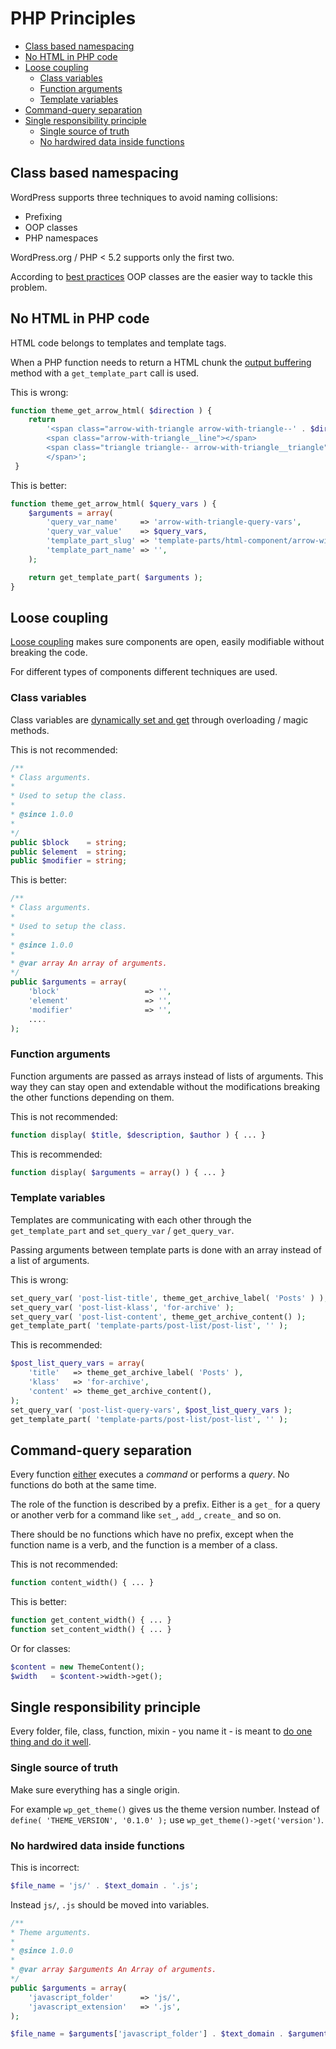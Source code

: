 # PHP Principles

* [Class based namespacing](#class-based-namespacing)
* [No HTML in PHP code](#no-html-in-php-code)
* [Loose coupling](#loose-coupling)
	* [Class variables](#class-variables)
	* [Function arguments](#function-arguments)
	* [Template variables](#template-variables)
* [Command-query separation](#command-query-separation)
* [Single responsibility principle](#single-responsibility-principle)
	* [Single source of truth](#single-source-of-truth)
	* [No hardwired data inside functions](#no-hardwired-data-inside-functions)


## Class based namespacing

WordPress supports three techniques to avoid naming collisions:

* Prefixing
* OOP classes
* PHP namespaces

WordPress.org / PHP < 5.2 supports only the first two.

According to [best practices](https://developer.wordpress.org/plugins/the-basics/best-practices/#oop) OOP classes are the easier way to tackle this problem.

## No HTML in PHP code

HTML code belongs to templates and template tags.

When a PHP function needs to return a HTML chunk the [output buffering](https://secure.php.net/manual/en/function.ob-start.php) method with a `get_template_part` call is used. 

This is wrong:
```php
function theme_get_arrow_html( $direction ) {
	return 
		'<span class="arrow-with-triangle arrow-with-triangle--' . $direction . '">
 		<span class="arrow-with-triangle__line"></span>
 		<span class="triangle triangle-- arrow-with-triangle__triangle"></span>
 		</span>';
 }
```

This is better:
```php
function theme_get_arrow_html( $query_vars ) {
	$arguments = array(
		'query_var_name'     => 'arrow-with-triangle-query-vars',
		'query_var_value'    => $query_vars,
		'template_part_slug' => 'template-parts/html-component/arrow-with-triangle/arrow-with-triangle',
		'template_part_name' => '',
	);

	return get_template_part( $arguments );
}
```


## Loose coupling

[Loose coupling](https://alistapart.com/article/coding-with-clarity#section3) makes sure components are open, easily modifiable without breaking the code. 

For different types of components different techniques are used.

### Class variables

Class variables are [dynamically set and get](http://codular.com/introducing-php-classes) through overloading / magic methods.

This is not recommended:
```php
/**
* Class arguments.
*
* Used to setup the class.
*
* @since 1.0.0
*
*/
public $block    = string;
public $element  = string;
public $modifier = string;
```

This is better:
```php
/**
* Class arguments.
*
* Used to setup the class.
*
* @since 1.0.0
*
* @var array An array of arguments.
*/
public $arguments = array(
	'block'                   => '',
	'element'                 => '',
	'modifier'                => '',
	....
);
```

### Function arguments

Function arguments are passed as arrays instead of lists of arguments. This way they can stay open and extendable without the modifications breaking the other functions depending on them.

This is not recommended:
```php
function display( $title, $description, $author ) { ... }
```

This is recommended:
```php
function display( $arguments = array() ) { ... }
```

### Template variables

Templates are communicating with each other through the `get_template_part` and `set_query_var` / `get_query_var`.

Passing arguments between template parts is done with an array instead of a list of arguments.

This is wrong:
```php
set_query_var( 'post-list-title', theme_get_archive_label( 'Posts' ) );
set_query_var( 'post-list-klass', 'for-archive' );
set_query_var( 'post-list-content', theme_get_archive_content() );
get_template_part( 'template-parts/post-list/post-list', '' );
```

This is recommended:
```php
$post_list_query_vars = array(
	'title'   => theme_get_archive_label( 'Posts' ),
	'klass'   => 'for-archive',
	'content' => theme_get_archive_content(),
);
set_query_var( 'post-list-query-vars', $post_list_query_vars );
get_template_part( 'template-parts/post-list/post-list', '' );
```

## Command-query separation

Every function [either](https://alistapart.com/article/coding-with-clarity#section2) executes a *command* or performs a *query*. No functions do both at the same time.

The role of the function is described by a prefix. Either is a `get_` for a query or another verb for a command like `set_`, `add_`, `create_` and so on.

There should be no functions which have no prefix, except when the function name is a verb, and the function is a member of a class.

This is not recommended:
```php
function content_width() { ... }
```

This is better:
```php
function get_content_width() { ... }
function set_content_width() { ... }
```

Or for classes:
```php
$content = new ThemeContent();
$width   = $content->width->get();
```

## Single responsibility principle

Every folder, file, class, function, mixin - you name it - is meant to [do one thing and do it well](https://alistapart.com/article/coding-with-clarity#section1).

### Single source of truth

Make sure everything has a single origin.

For example `wp_get_theme()` gives us the theme version number. Instead of `define( 'THEME_VERSION', '0.1.0' );` use `wp_get_theme()->get('version')`.

### No hardwired data inside functions

This is incorrect:
```php
$file_name = 'js/' . $text_domain . '.js';
```

Instead `js/`, `.js` should be moved into variables.
```php
/**
* Theme arguments.
*
* @since 1.0.0
*
* @var array $arguments An Array of arguments.
*/
public $arguments = array(
	'javascript_folder'      => 'js/',
	'javascript_extension'   => '.js',
);

$file_name = $arguments['javascript_folder'] . $text_domain . $arguments['javascript_extension']
```
